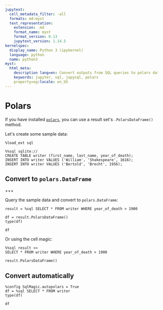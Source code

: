 ```yaml
---
jupytext:
  cell_metadata_filter: -all
  formats: md:myst
  text_representation:
    extension: .md
    format_name: myst
    format_version: 0.13
    jupytext_version: 1.14.5
kernelspec:
  display_name: Python 3 (ipykernel)
  language: python
  name: python3
myst:
  html_meta:
    description lang=en: Convert outputs from SQL queries to polars data frames using JupySQL
    keywords: jupyter, sql, jupysql, polars
    property=og:locale: en_US
---
```


# Polars

If you have installed [`polars`](https://www.pola.rs/), you can use a result set's `.PolarsDataFrame()` method.

Let's create some sample data:

```{code-cell} ipython3
%load_ext sql
```

```{code-cell} ipython3
%%sql sqlite://
CREATE TABLE writer (first_name, last_name, year_of_death);
INSERT INTO writer VALUES ('William', 'Shakespeare', 1616);
INSERT INTO writer VALUES ('Bertold', 'Brecht', 1956);
```

## Convert to `polars.DataFrame`

+++

Query the sample data and convert to `polars.DataFrame`:

```{code-cell} ipython3
result = %sql SELECT * FROM writer WHERE year_of_death > 1900
```

```{code-cell} ipython3
df = result.PolarsDataFrame()
type(df)
```

```{code-cell} ipython3
df
```

Or using the cell magic:

```{code-cell} ipython3
%%sql result <<
SELECT * FROM writer WHERE year_of_death > 1900
```

```{code-cell} ipython3
result.PolarsDataFrame()
```

## Convert automatically

```{code-cell} ipython3
%config SqlMagic.autopolars = True
df = %sql SELECT * FROM writer
type(df)
```

```{code-cell} ipython3
df
```
